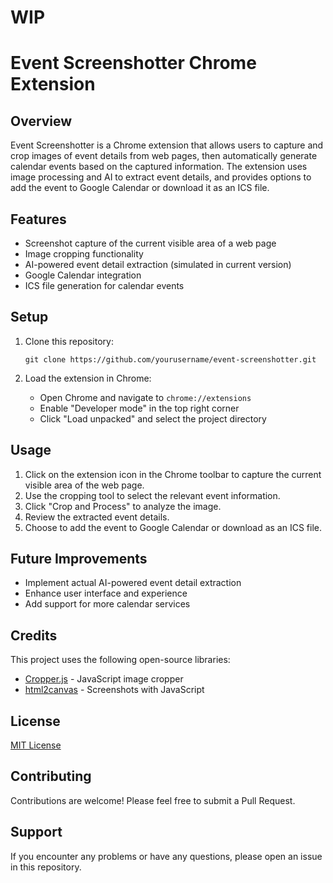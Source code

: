# WIP

# Event Screenshotter Chrome Extension

## Overview

Event Screenshotter is a Chrome extension that allows users to capture and crop images of event details from web pages, then automatically generate calendar events based on the captured information. The extension uses image processing and AI to extract event details, and provides options to add the event to Google Calendar or download it as an ICS file.

## Features

- Screenshot capture of the current visible area of a web page
- Image cropping functionality
- AI-powered event detail extraction (simulated in current version)
- Google Calendar integration
- ICS file generation for calendar events

## Setup

1. Clone this repository:
   ```
   git clone https://github.com/yourusername/event-screenshotter.git
   ```

2. Load the extension in Chrome:
   - Open Chrome and navigate to `chrome://extensions`
   - Enable "Developer mode" in the top right corner
   - Click "Load unpacked" and select the project directory

## Usage

1. Click on the extension icon in the Chrome toolbar to capture the current visible area of the web page.
2. Use the cropping tool to select the relevant event information.
3. Click "Crop and Process" to analyze the image.
4. Review the extracted event details.
5. Choose to add the event to Google Calendar or download as an ICS file.

## Future Improvements

- Implement actual AI-powered event detail extraction
- Enhance user interface and experience
- Add support for more calendar services

## Credits

This project uses the following open-source libraries:

- [Cropper.js](https://github.com/fengyuanchen/cropperjs) - JavaScript image cropper
- [html2canvas](https://github.com/niklasvh/html2canvas) - Screenshots with JavaScript

## License

[MIT License](LICENSE)

## Contributing

Contributions are welcome! Please feel free to submit a Pull Request.

## Support

If you encounter any problems or have any questions, please open an issue in this repository.
